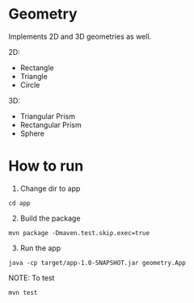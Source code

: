 # Geometry
Implements 2D and 3D geometries as well.

2D:
- Rectangle
- Triangle
- Circle

3D:
- Triangular Prism
- Rectangular Prism
- Sphere

# How to run
1) Change dir to app
```
cd app
```
2) Build the package
```
mvn package -Dmaven.test.skip.exec=true
```
3) Run the app
```
java -cp target/app-1.0-SNAPSHOT.jar geometry.App 
```

NOTE: To test
```
mvn test
```